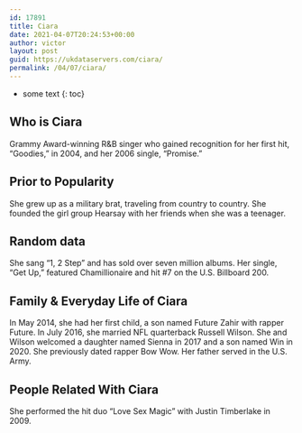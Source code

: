 ```yaml
---
id: 17891
title: Ciara
date: 2021-04-07T20:24:53+00:00
author: victor
layout: post
guid: https://ukdataservers.com/ciara/
permalink: /04/07/ciara/
---
```


* some text
{: toc}


## Who is Ciara



Grammy Award-winning R&B singer who gained recognition for her first hit, &#8220;Goodies,&#8221; in 2004, and her 2006 single, &#8220;Promise.&#8221; 

                
                
                
## Prior to Popularity



She grew up as a military brat, traveling from country to country. She founded the girl group Hearsay with her friends when she was a teenager.

                
                
                
## Random data



She sang &#8220;1, 2 Step&#8221; and has sold over seven million albums. Her single, &#8220;Get Up,&#8221; featured Chamillionaire and hit #7 on the U.S. Billboard 200. 

                
                
                
## Family & Everyday Life of Ciara



In May 2014, she had her first child, a son named Future Zahir with rapper Future. In July 2016, she married NFL quarterback Russell Wilson. She and Wilson welcomed a daughter named Sienna in 2017 and a son named Win in 2020. She previously dated rapper Bow Wow. Her father served in the U.S. Army. 

                
                
                
## People Related With Ciara



She performed the hit duo &#8220;Love Sex Magic&#8221; with Justin Timberlake in 2009.

                
              
            
          
          
          